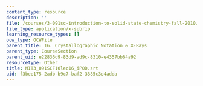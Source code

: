 ```yaml
---
content_type: resource
description: ''
file: /courses/3-091sc-introduction-to-solid-state-chemistry-fall-2010/f3bee1752adbb9c7baf23385c3e4adda_MIT3_091SCF10lec16_iPOD.srt
file_type: application/x-subrip
learning_resource_types: []
ocw_type: OCWFile
parent_title: 16. Crystallographic Notation & X-Rays
parent_type: CourseSection
parent_uid: e22836d9-83d9-ad9c-8310-e4357bb64a92
resourcetype: Other
title: MIT3_091SCF10lec16_iPOD.srt
uid: f3bee175-2adb-b9c7-baf2-3385c3e4adda
---
```

